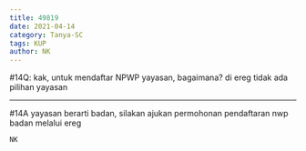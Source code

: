 ```yaml
---
title: 49819
date: 2021-04-14
category: Tanya-SC
tags: KUP
author: NK
---
```


#14Q: kak, untuk mendaftar NPWP yayasan, bagaimana? di ereg tidak ada pilihan yayasan

---

#14A yayasan berarti badan, silakan ajukan permohonan pendaftaran nwp badan melalui ereg

`NK`
